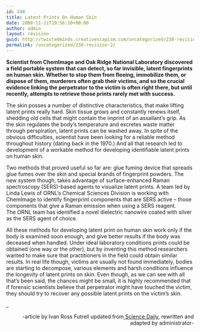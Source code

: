 ```yaml
---
id: 240
title: Latent Prints On Human Skin
date: 2008-11-11T19:56:10+00:00
author: admin
layout: revision
guid: http://twistedminds.creativescapism.com/uncategorized/238-revision-2/
permalink: /uncategorized/238-revision-2/
---
```

<p class="dropcap-first">
  <strong>Scientist from ChemImage and Oak Ridge National Laboratory discovered a field portable system that can detect, so far invisible, latent fingerprints on human skin. Whether to stop them from fleeing, immobilize them, or dispose of them, murderers often grab their victims, and so the crucial evidence linking the perpetrator to the victim is often right there, but until recently, attempts to retrieve those prints rarely met with success.</strong>
</p>

The skin posses a number of distinctive characteristics, that make lifting latent prints really hard. Skin tissue grows and constantly renews itself, shedding old cells that might contain the imprint of an assailant&#8217;s grip. As the skin regulates the body&#8217;s temperature and excretes waste matter through perspiration, latent prints can be washed away. In spite of the obvious difficulties, scientist have been looking for a reliable method throughout history (dating back in the 1970.) And all that research led to development of a workable method for developing identifiable latent prints on human skin.

Two methods that proved useful so far are: glue fuming device that spreads glue fumes over the skin and special brands of fingerprint powders. The new system though, takes advantage of surface-enhanced Raman spectroscopy (SERS)-based agents to visualize latent prints. A team led by Linda Lewis of ORNL&#8217;s Chemical Sciences Division is working with ChemImage to identify fingerprint components that are SERS active &#8211; those components that give a Raman emission when using a SERS reagent.  
The ORNL team has identified a novel dielectric nanowire coated with silver as the SERS agent of choice.

All these methods for developing latent print on human skin work only if the body is examined soon enough, and give better results if the body was deceased when handled. Under ideal laboratory conditions prints could be obtained (one way or the other), but by inventing this method researchers wanted to make sure that practitioners in the field could obtain similar results. In real life though, victims are usually not found immediately, bodies are starting to decompose, various elements and harsh conditions influence the longevity of latent prints on skin. Even though, as we can see with all that&#8217;s been said, the chances might be small, it is highly recommended that if forensic scientists believe that perpetrator might have touched the victim, they should try to recover any possible latent prints on the victim&#8217;s skin.

_</p> 

<p style="text-align: right;">
  -article by Ivan Ross Futrell updated from<a href="http://www.sciencedaily.com" title="science daily"> Science Daily</a>, rewritten and adapted by administrator-
</p>

</em>